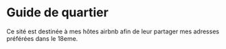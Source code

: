 Guide de quartier
=====================

Ce sité est destinée à mes hôtes airbnb afin de leur partager mes adresses préférées dans le 18eme.
